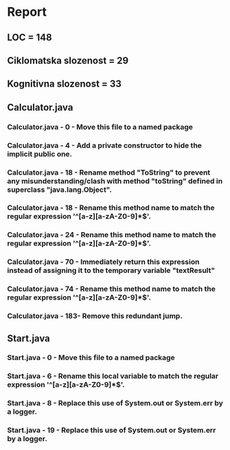 # Report
## LOC = 148
## Ciklomatska slozenost = 29
## Kognitivna slozenost = 33
## Calculator.java
### Calculator.java - 0 - Move this file to a named package
### Calculator.java - 4 - Add a private constructor to hide the implicit public one.
### Calculator.java - 18 - Rename method "ToString" to prevent any misunderstanding/clash with method "toString" defined in superclass "java.lang.Object".
### Calculator.java - 18 - Rename this method name to match the regular expression '^[a-z][a-zA-Z0-9]*$'.
### Calculator.java - 24 - Rename this method name to match the regular expression '^[a-z][a-zA-Z0-9]*$'.
### Calculator.java - 70 - Immediately return this expression instead of assigning it to the temporary variable "textResult"
### Calculator.java - 74 - Rename this method name to match the regular expression '^[a-z][a-zA-Z0-9]*$'.
### Calculator.java - 183- Remove this redundant jump.
## Start.java
### Start.java - 0 -  Move this file to a named package
### Start.java - 6 - Rename this local variable to match the regular expression '^[a-z][a-zA-Z0-9]*$'.
### Start.java - 8 - Replace this use of System.out or System.err by a logger.
### Start.java - 19 - Replace this use of System.out or System.err by a logger.
